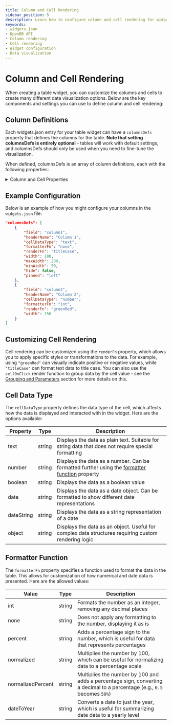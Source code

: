 ```yaml
---
title: Column and Cell Rendering
sidebar_position: 5
description: Learn how to configure column and cell rendering for widgets in OpenBB Terminal Pro using the widgets.json file.
keywords:
- widgets.json
- OpenBB API
- Column rendering
- Cell rendering
- Widget configuration
- Data visualization
---
```


# Column and Cell Rendering

When creating a table widget, you can customize the columns and cells to create many different data visualization options. Below are the key components and settings you can use to define column and cell rendering:

## Column Definitions

Each widgets.json entry for your table widget can have a `columnsDefs` property that defines the columns for the table. **Note that setting columnsDefs is entirely optional** - tables will work with default settings, and columnsDefs should only be used when you need to fine-tune the visualization.

When defined, columnsDefs is an array of column definitions, each with the following properties:

<details>
<summary mdxType="summary">Column and Cell Properties</summary>

**field**  
_Type:_ `string`  
The name of the field from the JSON data. Must match a key in the data source.  
_Example:_ `"strike_price"`

**headerName**  
_Type:_ `string`  
The display name of the column header shown in the widget. 
_Example:_ `"Strike Price"`

**cellDataType**  
_Type:_ `string`  
Defines the data type of the cell.  
_Possible values:_ `"text"`, `"number"`, `"boolean"`, `"date"`, `"dateString"`, `"object"`  
_Default:_ `"text"`

**formatterFn**  
_Type:_ `string`  
Specifies a function to format the data.  
_Possible values:_ `"int"`, `"none"`, `"percent"`, `"normalized"`, `"normalizedPercent"`, `"dateToYear"`  
_Default:_ `"none"`

**renderFn**  
_Type:_ `string`
Specifies a rendering function for cell data.  
_Possible values:_ `"greenRed"`, `"titleCase"`, `"cellOnClick"`

**renderFnParams**  
_Type:_ `object`  
Parameters for the render function.  
_Example:_ `{"actionType": "groupBy"}`

**width**  
_Type:_ `number`  
The width of the column in pixels.

**maxWidth**  
_Type:_ `number`  
The maximum width of the column in pixels.  

**minWidth**  
_Type:_ `number`  
The minimum width of the column in pixels.  

**hide**  
_Type:_ `boolean`  
Whether to hide the column from the table.  
_Default:_ `false`

**pinned**  
_Type:_ `string`  
Pins the column to the left or right of the table.  
_Possible values:_ `"left"`, `"right"`

</details>


## Example Configuration

Below is an example of how you might configure your columns in the `widgets.json` file:

```json
"columnsDefs": [
    {
        "field": "column1",
        "headerName": "Column 1",
        "cellDataType": "text",
        "formatterFn": "none",
        "renderFn": "titleCase",
        "width": 100,
        "maxWidth": 200,
        "minWidth": 50,
        "hide": false,
        "pinned": "left"
    },
    {
        "field": "column2",
        "headerName": "Column 2",
        "cellDataType": "number",
        "formatterFn": "int",
        "renderFn": "greenRed",
        "width": 150
    }
]
```

## Customizing Cell Rendering

Cell rendering can be customized using the `renderFn` property, which allows you to apply specific styles or transformations to the data. For example, using `"greenRed"` can visually indicate positive or negative values, while `"titleCase"` can format text data to title case. You can also use the `cellOnClick` render function to group data by the cell value - see the [Grouping and Parameters](/workspace/custom-backend/advanced-controls/grouping-and-parameters) section for more details on this.

## Cell Data Type

The `cellDataType` property defines the data type of the cell, which affects how the data is displayed and interacted with in the widget. Here are the options available:

| Property | Type | Description |
|----------|------|-------------|
| text | string | Displays the data as plain text. Suitable for string data that does not require special formatting |
| number | string | Displays the data as a number. Can be formatted further using the [formatter function](#formatter-function) property |
| boolean | string | Displays the data as a boolean value |
| date | string | Displays the data as a date object. Can be formatted to show different date representations |
| dateString | string | Displays the data as a string representation of a date |
| object | string | Displays the data as an object. Useful for complex data structures requiring custom rendering logic |

## Formatter Function

The `formatterFn` property specifies a function used to format the data in the table. This allows for customization of how numerical and date data is presented. Here are the allowed values:

| Value | Type | Description |
|-------|------|-------------|
| int | string | Formats the number as an integer, removing any decimal places |
| none | string | Does not apply any formatting to the number, displaying it as is |
| percent | string | Adds a percentage sign to the number, which is useful for data that represents percentages |
| normalized | string | Multiplies the number by 100, which can be useful for normalizing data to a percentage scale |
| normalizedPercent | string | Multiplies the number by 100 and adds a percentage sign, converting a decimal to a percentage (e.g., `0.5` becomes `50%`) |
| dateToYear | string | Converts a date to just the year, which is useful for summarizing date data to a yearly level |
